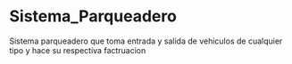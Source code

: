 # Sistema_Parqueadero
Sistema parqueadero que toma entrada y salida de vehiculos de cualquier tipo y hace su respectiva factruacion
